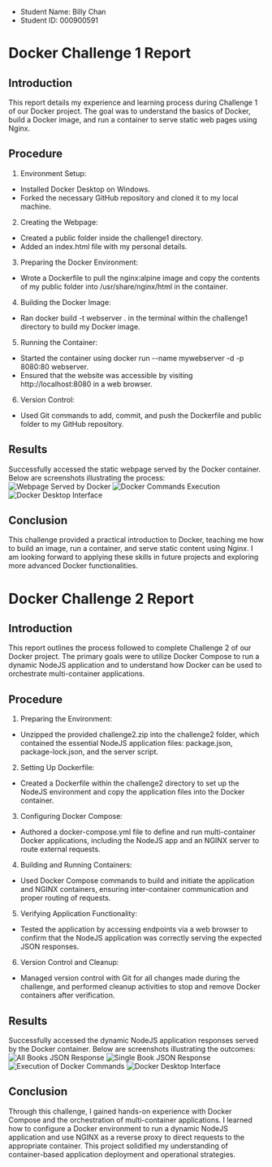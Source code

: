 - Student Name: Billy Chan
- Student ID: 000900591

# Docker Challenge 1 Report

## Introduction
This report details my experience and learning process during Challenge 1 of our Docker project. The goal was to understand the basics of Docker, build a Docker image, and run a container to serve static web pages using Nginx.


## Procedure
1. Environment Setup:
- Installed Docker Desktop on Windows.
- Forked the necessary GitHub repository and cloned it to my local machine.

2. Creating the Webpage:
- Created a public folder inside the challenge1 directory.
- Added an index.html file with my personal details.

3. Preparing the Docker Environment:
- Wrote a Dockerfile to pull the nginx:alpine image and copy the contents of my public folder into /usr/share/nginx/html in the container.

4. Building the Docker Image:
- Ran docker build -t webserver . in the terminal within the challenge1 directory to build my Docker image.

5. Running the Container:
- Started the container using docker run --name mywebserver -d -p 8080:80 webserver.
- Ensured that the website was accessible by visiting http://localhost:8080 in a web browser.

6. Version Control:
- Used Git commands to add, commit, and push the Dockerfile and public folder to my GitHub repository.


## Results
Successfully accessed the static webpage served by the Docker container. Below are screenshots illustrating the process:
![Webpage Served by Docker](challenge1/public/Screenshots/webpage_served_by_docker.png)
![Docker Commands Execution](challenge1/public/Screenshots/docker_commands_execution.png)
![Docker Desktop Interface](challenge1/public/Screenshots/docker_desktop_interface.png)


## Conclusion
This challenge provided a practical introduction to Docker, teaching me how to build an image, run a container, and serve static content using Nginx. I am looking forward to applying these skills in future projects and exploring more advanced Docker functionalities.


# Docker Challenge 2 Report

## Introduction
This report outlines the process followed to complete Challenge 2 of our Docker project. The primary goals were to utilize Docker Compose to run a dynamic NodeJS application and to understand how Docker can be used to orchestrate multi-container applications.


## Procedure
1. Preparing the Environment:
- Unzipped the provided challenge2.zip into the challenge2 folder, which contained the essential NodeJS application files: package.json, package-lock.json, and the server script.

2. Setting Up Dockerfile:
- Created a Dockerfile within the challenge2 directory to set up the NodeJS environment and copy the application files into the Docker container.

3. Configuring Docker Compose:
- Authored a docker-compose.yml file to define and run multi-container Docker applications, including the NodeJS app and an NGINX server to route external requests.

4. Building and Running Containers:
- Used Docker Compose commands to build and initiate the application and NGINX containers, ensuring inter-container communication and proper routing of requests.

5. Verifying Application Functionality:
- Tested the application by accessing endpoints via a web browser to confirm that the NodeJS application was correctly serving the expected JSON responses.

6. Version Control and Cleanup:
- Managed version control with Git for all changes made during the challenge, and performed cleanup activities to stop and remove Docker containers after verification.


## Results
Successfully accessed the dynamic NodeJS application responses served by the Docker container. Below are screenshots illustrating the outcomes:
![All Books JSON Response](challenge2/Screenshots/all_books_json_response.png)
![Single Book JSON Response](challenge2/Screenshots/single_book_json_response.png)
![Execution of Docker Commands](challenge2/Screenshots/docker_compose_up_execution.png)
![Docker Desktop Interface](challenge2/Screenshots/docker_desktop_containers_challenge2.png)


## Conclusion
Through this challenge, I gained hands-on experience with Docker Compose and the orchestration of multi-container applications. I learned how to configure a Docker environment to run a dynamic NodeJS application and use NGINX as a reverse proxy to direct requests to the appropriate container. This project solidified my understanding of container-based application deployment and operational strategies.